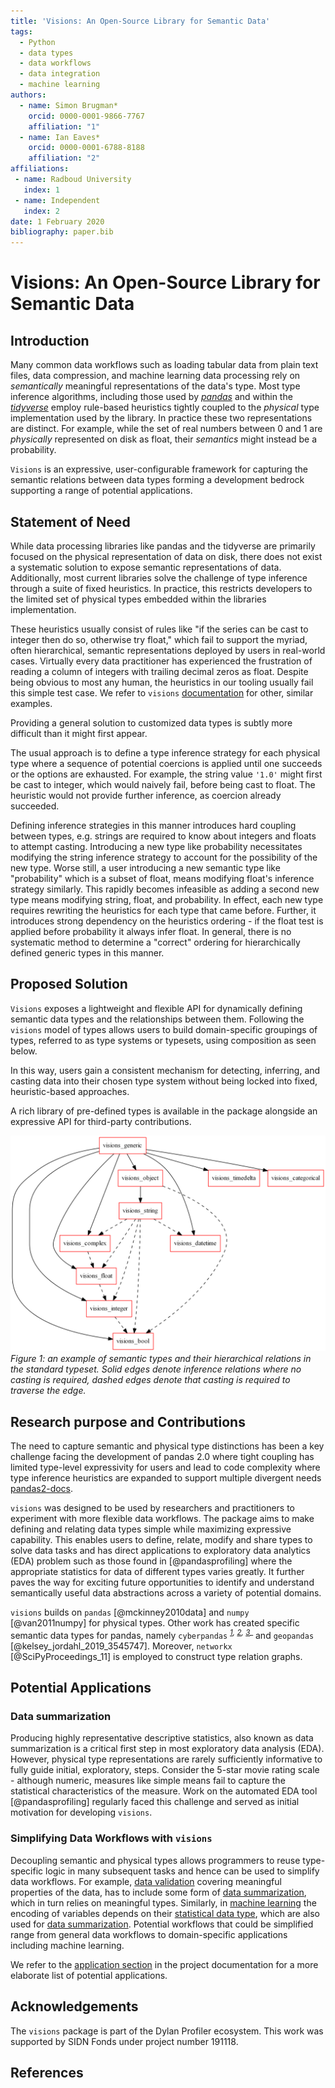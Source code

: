 ```yaml
---
title: 'Visions: An Open-Source Library for Semantic Data'
tags:
  - Python
  - data types
  - data workflows
  - data integration
  - machine learning
authors:
  - name: Simon Brugman*
    orcid: 0000-0001-9866-7767
    affiliation: "1"
  - name: Ian Eaves*
    orcid: 0000-0001-6788-8188
    affiliation: "2"
affiliations:
 - name: Radboud University
   index: 1
 - name: Independent
   index: 2
date: 1 February 2020   
bibliography: paper.bib
---
```


# Visions: An Open-Source Library for Semantic Data

## Introduction

Many common data workflows such as loading tabular data from plain text files, data compression, and machine learning data processing rely on *semantically* meaningful representations of the data's type. 
Most type inference algorithms, including those used by <cite>[pandas][pandas]</cite> and within the <cite>[tidyverse][tidyverse]</cite> employ rule-based heuristics tightly coupled to the *physical* type implementation used by the library. 
In practice these two representations are distinct. 
For example, while the set of real numbers between 0 and 1 are *physically* represented on disk as float, their *semantics* might instead be a probability.

`Visions` is an expressive, user-configurable framework for capturing the semantic relations between data types forming a development bedrock supporting a range of potential applications.

## Statement of Need

While data processing libraries like pandas and the tidyverse are primarily focused on the physical representation of data on disk, there does not exist a systematic solution to expose semantic representations of data.
Additionally, most current libraries solve the challenge of type inference through a suite of fixed heuristics.
In practice, this restricts developers to the limited set of physical types embedded within the libraries implementation.

These heuristics usually consist of rules like "if the series can be cast to integer then do so, otherwise try float," which fail to support the myriad, often hierarchical, semantic representations deployed by users in real-world cases. 
Virtually every data practitioner has experienced the frustration of reading a column of integers with trailing decimal zeros as float. 
Despite being obvious to most any human, the heuristics in our tooling usually fail this simple test case.
We refer to `visions` [documentation](https://dylan-profiler.github.io/visions/index.html) for other, similar examples.

Providing a general solution to customized data types is subtly more difficult than it might first appear.

The usual approach is to define a type inference strategy for each physical type where a sequence of potential coercions is applied until one succeeds or the options are exhausted.
For example, the string value `'1.0'` might first be cast to integer, which would naively fail, before being cast to float.
The heuristic would not provide further inference, as coercion already succeeded.

Defining inference strategies in this manner introduces hard coupling between types, e.g. strings are required to know about integers and floats to attempt casting.
Introducing a new type like probability necessitates modifying the string inference strategy to account for the possibility of the new type.
Worse still, a user introducing a new semantic type like "probability" which is a subset of float, means modifying float's inference strategy similarly.
This rapidly becomes infeasible as adding a second new type means modifying string, float, and probability. 
In effect, each new type requires rewriting the heuristics for each type that came before. 
Further, it introduces strong dependency on the heuristics ordering - if the float test is applied before probability it always infer float.
In general, there is no systematic method to determine a "correct" ordering for hierarchically defined generic types in this manner.


## Proposed Solution

`Visions` exposes a lightweight and flexible API for dynamically defining semantic data types and the relationships between them. 
Following the `visions` model of types allows users to build domain-specific groupings of types, referred to as type systems or typesets, using composition as seen below.

In this way, users gain a consistent mechanism for detecting, inferring, and casting data into their chosen type system without being locked into fixed, heuristic-based approaches.

A rich library of pre-defined types is available in the package alongside an expressive API for third-party contributions.

![Visions' Standard Typeset](https://raw.githubusercontent.com/dylan-profiler/visions/revision-/paper/images/typeset_standard.png)
_Figure 1: an example of semantic types and their hierarchical relations in the standard typeset.
Solid edges denote inference relations where no casting is required, dashed edges denote that casting is required to traverse the edge._

## Research purpose and Contributions

The need to capture semantic and physical type distinctions has been a key challenge facing the development of pandas 2.0 where tight coupling has limited type-level expressivity for users and lead to code complexity where type inference heuristics are expanded to support multiple divergent needs [pandas2-docs].

`visions` was designed to be used by researchers and practitioners to experiment with more flexible data workflows.
The package aims to make defining and relating data types simple while maximizing expressive capability.
This enables users to define, relate, modify and share types to solve data tasks and has direct applications to exploratory data analytics (EDA) problem such as those found in [@pandasprofiling] where the appropriate statistics for data of different types varies greatly.
It further paves the way for exciting future opportunities to identify and understand semantically useful data abstractions across a variety of potential domains. 

`visions` builds on `pandas` [@mckinney2010data] and `numpy` [@van2011numpy] for physical types. 
Other work has created specific semantic data types for pandas, namely `cyberpandas` <sup><cite> [1]_, [2]_, [3]_ </cite></sup> and `geopandas` [@kelsey_jordahl_2019_3545747].
Moreover, `networkx` [@SciPyProceedings_11] is employed to construct type relation graphs.

## Potential Applications
### Data summarization

Producing highly representative descriptive statistics, also known as data summarization is a critical first step in most exploratory data analysis (EDA). 
However, physical type representations are rarely sufficiently informative to fully guide initial, exploratory, steps. 
Consider the 5-star movie rating scale - although numeric, measures like simple means fail to capture the statistical characteristics of the measure. 
Work on the automated EDA tool [@pandasprofiling] regularly faced this challenge and served as initial motivation for developing `visions`.

### Simplifying Data Workflows with `visions`

Decoupling semantic and physical types allows programmers to reuse type-specific logic in many subsequent tasks and hence can be used to simplify data workflows.
For example, [data validation](https://dylan-profiler.github.io/visions/visions/applications/validation.html) covering meaningful properties of the data, has to include some form of [data summarization](https://dylan-profiler.github.io/visions/visions/applications/summarizer.html), which in turn relies on meaningful types.
Similarly, in [machine learning](https://dylan-profiler.github.io/visions/visions/applications/machine_learning.html) the encoding of variables depends on their [statistical data type](https://en.wikipedia.org/wiki/Statistical_data_type), which are also used for [data summarization](https://dylan-profiler.github.io/visions/visions/applications/summarizer.html).
Potential workflows that could be simplified range from general data workflows to domain-specific applications including machine learning. 

We refer to the [application section](https://dylan-profiler.github.io/visions/visions/applications/applications.html) in the project documentation for a more elaborate list of potential applications.

## Acknowledgements

The `visions` package is part of the Dylan Profiler ecosystem.
This work was supported by SIDN Fonds under project number 191118.

## References

[pandas]: https://pandas.pydata.org/pandas-docs/stable/reference/api/pandas.DataFrame.infer_objects.html
[tidyverse]: https://readr.tidyverse.org/reference/parse_guess.html
[pandas2-docs]: https://dev.pandas.io/pandas2/internal-architecture.html#logical-types-and-physical-storage-decoupling
[1]:https://tomaugspurger.github.io/pandas-extension-arrays.html
[2]:https://www.anaconda.com/cyberpandas-extending-pandas-with-richer-types/
[3]:https://github.com/ContinuumIO/cyberpandas
